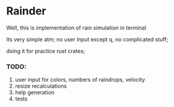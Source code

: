 # Rainder

Well, this is implementation of rain simulation in terminal

Its very simple atm; no user input except q, no complicated stuff;

doing it for practice rust crates;

### TODO: 
1. user input for colors, numbers of raindrops, velocity
2. resize recalculations
3. help generation
4. tests
